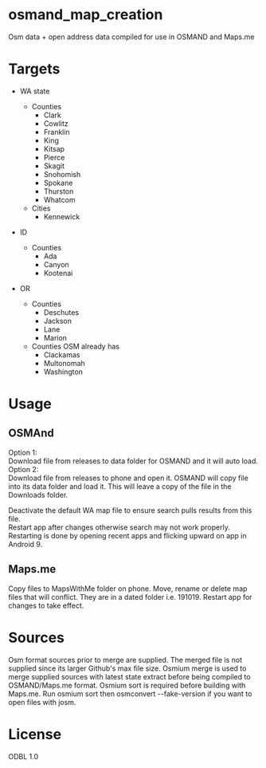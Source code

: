 # osmand_map_creation
Osm data + open address data compiled for use in OSMAND and Maps.me
# Targets
- WA state
  - Counties
    - Clark
    - Cowlitz
    - Franklin
    - King
    - Kitsap
    - Pierce
    - Skagit
    - Snohomish
    - Spokane
    - Thurston
    - Whatcom
  - Cities
    - Kennewick
- ID
  - Counties
    - Ada
    - Canyon
    - Kootenai

- OR
  - Counties
    - Deschutes
    - Jackson
    - Lane
    - Marion
  - Counties OSM already has
    - Clackamas
    - Multonomah
    - Washington
# Usage
## OSMAnd
Option 1:  
Download file from releases to data folder for OSMAND and it will auto load.  
Option 2:  
Download file from releases to phone and open it. OSMAND will copy file into its data folder and load it.
This will leave a copy of the file in the Downloads folder.

Deactivate the default WA map file to ensure search pulls results from this file.  
Restart app after changes otherwise search may not work properly. Restarting is done 
by opening recent apps and flicking upward on app in Android 9.

## Maps.me
Copy files to MapsWithMe folder on phone. Move, rename or delete map files that will conflict. They are in a dated folder i.e. 191019. Restart app for changes to take effect.

# Sources
Osm format sources prior to merge are supplied. The merged file is not supplied since its larger Github's max file size. 
Osmium merge is used to merge supplied sources with latest state extract before being compiled to OSMAND/Maps.me format. Osmium sort is required before building with Maps.me. Run osmium sort then osmconvert --fake-version if you want to open files with josm.
# License
ODBL 1.0
